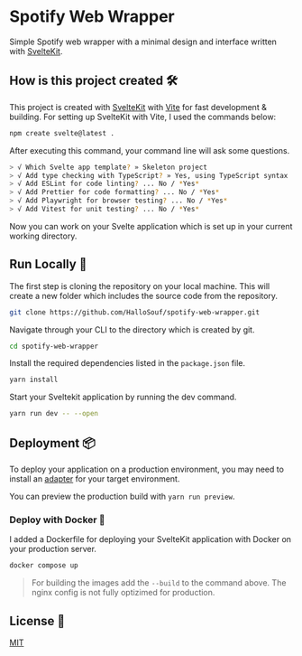 # Spotify Web Wrapper

Simple Spotify web wrapper with a minimal design and interface written with [SvelteKit](https://kit.svelte.dev/).

## How is this project created 🛠️

This project is created with [SvelteKit](https://kit.svelte.dev/) with [Vite](https://vitejs.dev/) for fast development & building. For setting up SvelteKit with Vite, I used the commands below:

```bash
npm create svelte@latest .
```

After executing this command, your command line will ask some questions.

```bash
> √ Which Svelte app template? » Skeleton project
> √ Add type checking with TypeScript? » Yes, using TypeScript syntax
> √ Add ESLint for code linting? ... No / *Yes*
> √ Add Prettier for code formatting? ... No / *Yes*
> √ Add Playwright for browser testing? ... No / *Yes*
> √ Add Vitest for unit testing? ... No / *Yes*
```

Now you can work on your Svelte application which is set up in your current working directory.

## Run Locally 🧱

The first step is cloning the repository on your local machine. This will create a new folder which includes the source code from the repository.

```bash
git clone https://github.com/HalloSouf/spotify-web-wrapper.git
```

Navigate through your CLI to the directory which is created by git.

```bash
cd spotify-web-wrapper
```

Install the required dependencies listed in the `package.json` file.

```bash
yarn install
```

Start your Sveltekit application by running the dev command.

```bash
yarn run dev -- --open
```

## Deployment 📦

To deploy your application on a production environment, you may need to install an [adapter](https://kit.svelte.dev/docs/adapters) for your target environment.

You can preview the production build with `yarn run preview`.

### Deploy with Docker 🐬

I added a Dockerfile for deploying your SvelteKit application with Docker on your production server.

```bash
docker compose up
```

> For building the images add the `--build` to the command above. The nginx config is not fully optizimed for production.

## License 📜

[MIT](https://choosealicense.com/licenses/mit/)

